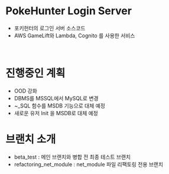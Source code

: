 # PokeHunter Login Server
* 포키헌터의 로그인 서버 소스코드
* AWS GameLift와 Lambda, Cognito 를 사용한 서비스

<br/>

# 진행중인 계획
* OOD 강화
* DBMS를 MSSQL에서 MySQL로 변경
* ~_SQL 함수를 MSDB 기능으로 대체 예정
* 새로운 유저 Init 을 MSDB로 대체 예정

# 브랜치 소개
* beta_test : 메인 브랜치와 병합 전 최종 테스트 브랜치
* refactoring_net_module : net_module 파일 리팩토링 전용 브랜치
